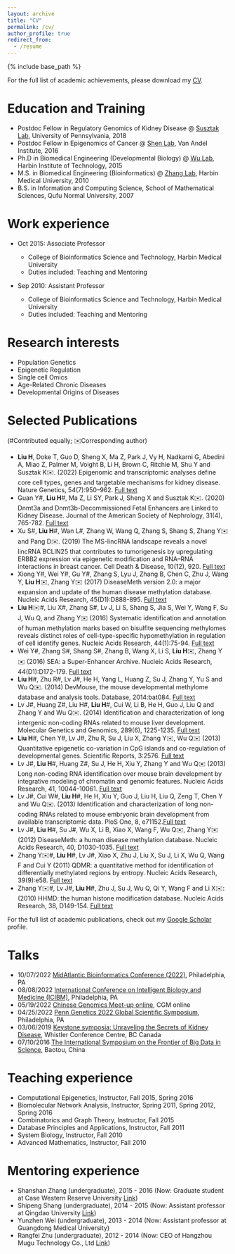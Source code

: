 ```yaml
---
layout: archive
title: "CV"
permalink: /cv/
author_profile: true
redirect_from:
  - /resume
---
```

<base target="_self">


{% include base_path %}

For the full list of academic achievements, please download my [CV](../files/Curriculum_Vitae_HongboLIU.pdf).

Education and Training
======
* Postdoc Fellow in Regulatory Genomics of Kidney Disease @ [Susztak Lab](https://www.med.upenn.edu/susztaklab/), University of Pennsylvania, 2018
* Postdoc Fellow in Epigenomics of Cancer @ [Shen Lab](https://shenlab.vai.org/), Van Andel Institute, 2016
* Ph.D in Biomedical Engineering (Developmental Biology) @ [Wu Lab](http://life.hit.edu.cn/2021/0820/c6171a259101/page.htm), Harbin Institute of Technology, 2015
* M.S. in Biomedical Engineering (Bioinformatics) @ [Zhang Lab](http://life.hit.edu.cn/2021/0820/c6171a259107/page.htm), Harbin Medical University, 2010
* B.S. in Information and Computing Science, School of Mathematical Sciences, Qufu Normal University, 2007

Work experience
======
* Oct 2015: Associate Professor
  * College of Bioinformatics Science and Technology, Harbin Medical University
  * Duties included: Teaching and Mentoring

* Sep 2010: Assistant Professor
  * College of Bioinformatics Science and Technology, Harbin Medical University
  * Duties included: Teaching and Mentoring
  
Research interests
======
* Population Genetics
* Epigenetic Regulation
* Single cell Omics
* Age-Related Chronic Diseases
* Developmental Origins of Diseases

Selected Publications
======
(#Contributed equally; ✉️Corresponding author)
* **Liu H**, Doke T, Guo D, Sheng X, Ma Z, Park J, Vy H, Nadkarni G, Abedini A, Miao Z, Palmer M, Voight B, Li H, Brown C, Ritchie M, Shu Y and Susztak K✉️. (2022) Epigenomic and transcriptomic analyses define core cell types, genes and targetable mechanisms for kidney disease. Nature Genetics, 54(7):950–962. [Full text](https://www.nature.com/articles/s41588-022-01097-w)
* Guan Y#, **Liu H**#, Ma Z, Li SY, Park J, Sheng X and Susztak K✉️. (2020) Dnmt3a and Dnmt3b-Decommissioned Fetal Enhancers are Linked to Kidney Disease. Journal of the American Society of Nephrology, 31(4), 765-782. [Full text](https://jasn.asnjournals.org/content/31/4/765)
* Xu S#, **Liu H**#, Wan L#, Zhang W, Wang Q, Zhang S, Shang S, Zhang Y✉️ and Pang D✉️. (2019) The MS-lincRNA landscape reveals a novel lincRNA BCLIN25 that contributes to tumorigenesis by upregulating ERBB2 expression via epigenetic modification and RNA–RNA interactions in breast cancer. Cell Death & Disease, 10(12), 920. [Full text](https://www.nature.com/articles/s41419-019-2137-5)
* Xiong Y#, Wei Y#, Gu Y#, Zhang S, Lyu J, Zhang B, Chen C, Zhu J, Wang Y, **Liu H**✉️, Zhang Y✉️ (2017) DiseaseMeth version 2.0: a major expansion and update of the human disease methylation database. Nucleic Acids Research, 45(D1):D888-895. [Full text](https://academic.oup.com/nar/article/45/D1/D888/2605746)
* **Liu H**✉️#, Liu X#, Zhang S#, Lv J, Li S, Shang S, Jia S, Wei Y, Wang F, Su J, Wu Q, and Zhang Y✉️ (2016) Systematic identification and annotation of human methylation marks based on bisulfite sequencing methylomes reveals distinct roles of cell-type-specific hypomethylation in regulation of cell identify genes. Nucleic Acids Research, 44(1):75-94. [Full text](https://academic.oup.com/nar/article/44/1/75/2499653)
* Wei Y#, Zhang S#, Shang S#, Zhang B, Wang X, Li S, **Liu H**✉️, Zhang Y✉️ (2016) SEA: a Super-Enhancer Archive. Nucleic Acids Research, 44(D1):D172-179. [Full text](https://academic.oup.com/nar/article/44/D1/D172/2503054)
* **Liu H**#, Zhu R#, Lv J#, He H, Yang L, Huang Z, Su J, Zhang Y, Yu S and Wu Q✉️. (2014) DevMouse, the mouse developmental methylome database and analysis tools. Database, 2014:bat084. [Full text](https://academic.oup.com/database/article/doi/10.1093/database/bat084/2633757)
* Lv J#, Huang Z#, Liu H#, **Liu H**#, Cui W, Li B, He H, Guo J, Liu Q and Zhang Y and Wu Q✉️. (2014) Identification and characterization of long intergenic non-coding RNAs related to mouse liver development. Molecular Genetics and Genomics, 289(6), 1225-1235. [Full text](https://link.springer.com/article/10.1007/s00438-014-0882-9)
* **Liu H**#, Chen Y#, Lv J#, Zhu R, Su J, Liu X, Zhang Y✉️, Wu Q✉️ (2013) Quantitative epigenetic co-variation in CpG islands and co-regulation of developmental genes. Scientific Reports, 3:2576. [Full text](https://www.nature.com/articles/srep02576)
* Lv J#, **Liu H**#, Huang Z#, Su J, He H, Xiu Y, Zhang Y and Wu Q✉️ (2013) Long non-coding RNA identification over mouse brain development by integrative modeling of chromatin and genomic features. Nucleic Acids Research, 41, 10044-10061. [Full text](https://academic.oup.com/nar/article/41/22/10044/2438380)
* Lv J#, Cui W#, **Liu H**#, He H, Xiu Y, Guo J, Liu H, Liu Q, Zeng T, Chen Y and Wu Q✉️. (2013) Identification and characterization of long non-coding RNAs related to mouse embryonic brain development from available transcriptomic data. PloS One, 8, e71152.[Full text](https://journals.plos.org/plosone/article?id=10.1371/journal.pone.0071152)
* Lv J#, **Liu H**#, Su J#, Wu X, Li B, Xiao X, Wang F, Wu Q✉️, Zhang Y✉️ (2012) DiseaseMeth: a human disease methylation database. Nucleic Acids Research, 40, D1030-1035. [Full text](https://academic.oup.com/nar/article/40/D1/D1030/2903287)
* Zhang Y✉️#, **Liu H**#, Lv J#, Xiao X, Zhu J, Liu X, Su J, Li X, Wu Q, Wang F and Cui Y (2011) QDMR: a quantitative method for identification of differentially methylated regions by entropy. Nucleic Acids Research, 39(9):e58. [Full text](https://academic.oup.com/nar/article/39/9/e58/1254752)
* Zhang Y✉️#, Lv J#, **Liu H**#, Zhu J, Su J, Wu Q, Qi Y, Wang F and Li X✉️: (2010) HHMD: the human histone modification database. Nucleic Acids Research, 38, D149-154. [Full text](https://academic.oup.com/nar/article/38/suppl_1/D149/3112313)

For the full list of academic publications, check out my [Google Scholar](https://scholar.google.com/citations?hl=en&user=sM-dRkIAAAAJ&view_op=list_works&sortby=pubdate) profile.


Talks
======
* 10/07/2022  [MidAtlantic Bioinformatics Conference (2022)](https://www.midatlanticbioinformatics.org/), Philadelphia, PA
* 08/08/2022  [International Conference on Intelligent Biology and Medicine (ICIBM)](https://icibm2022.iaibm.org/), Philadelphia, PA
* 05/19/2022  [Chinese Genomics Meet-up online](https://cgmonline.co/), CGM online
* 04/25/2022  [Penn Genetics 2022 Global Scientific Symposium](https://genetics.med.upenn.edu/symposium/), Philadelphia, PA
* 03/06/2019  [Keystone symposia: Unraveling the Secrets of Kidney Disease](https://tks.keystonesymposia.org/index.cfm?e=web.Meeting.Program&meetingid=1630), Whistler Conference Centre, BC Canada
* 07/10/2016  [The International Symposium on the Frontier of Big Data in Science](http://www.twwtn.com/detail_215684.htm), Baotou, China

Teaching experience
======
* Computational Epigenetics, Instructor, Fall 2015, Spring 2016
* Biomolecular Network Analysis, Instructor, Spring 2011, Spring 2012, Spring 2016
* Combinatorics and Graph Theory, Instructor, Fall 2015
* Database Principles and Applications, Instructor, Fall 2011
* System Biology, Instructor, Fall 2010
* Advanced Mathematics, Instructor, Fall 2010

Mentoring experience
======
* Shanshan Zhang (undergraduate), 2015 - 2016 (Now: Graduate student at Case Western Reserve University [Link](https://jinlabgenomics.com/People/))
* Shipeng Shang (undergraduate), 2014 - 2015 (Now: Assistant professor at Qingdao University [Link](http://qdbms.qdu.edu.cn/info/1070/3717.htm))
* Yunzhen Wei (undergraduate), 2013 - 2014 (Now: Assistant professor at Guangdong Medical University)
* Rangfei Zhu (undergraduate), 2012 - 2014 (Now: CEO of Hangzhou Mugu Technology Co., Ltd [Link](https://github.com/biocn))


